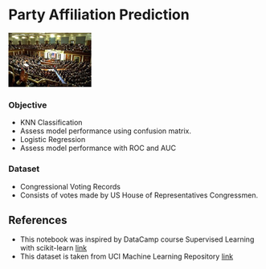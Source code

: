 # Party Affiliation Prediction

![](img/Congress.jpg)

### Objective
* KNN Classification
* Assess model performance using confusion matrix.
* Logistic Regression
* Assess model performance with ROC and AUC

### Dataset
* Congressional Voting Records
* Consists of votes made by US House of Representatives Congressmen. 

## References

* This notebook was inspired by DataCamp course Supervised Learning with scikit-learn [link](https://www.datacamp.com/home)
* This dataset is taken from UCI Machine Learning Repository [link](https://archive.ics.uci.edu/ml/datasets/Congressional+Voting+Records)